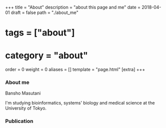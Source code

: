 +++
title = "About"
description = "about this page and me"
date = 2018-04-01
draft = false
path = "./about_me"
# tags = ["about"]
# category = "about"
order = 0
weight = 0
aliases = []
template = "page.html"
[extra]
+++

### About me

Bansho Masutani

I'm studying bioinformatics, systems' biology and medical science at the University of Tokyo.

### Publication
